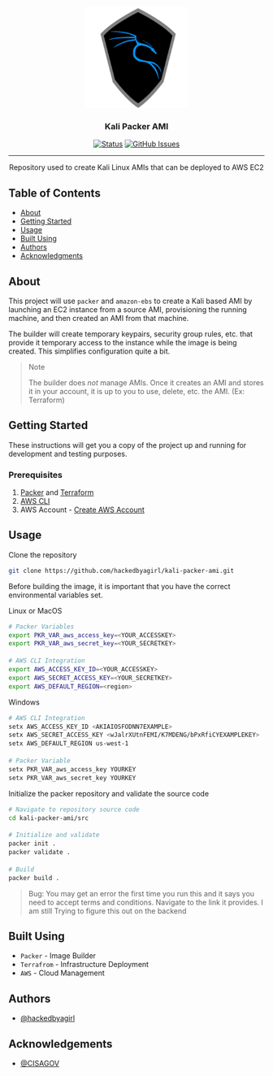 <p align="center">
  <a href="" rel="noopener">
 <img width=200px height=200px src="https://github.com/hackedbyagirl/kali-packer-ami/blob/main/imgs/kali.png" alt="Kali AMI Project logo"></a>
</p>

<h3 align="center">Kali Packer AMI</h3>

<div align="center">

  [![Status](https://img.shields.io/badge/status-in%20development-yellowgreen)](https://github.com/hackedbyagirl/kali-packer-ami) 
  [![GitHub Issues](https://img.shields.io/github/issues/hackedbyagirl/kali-packer-ami)](https://github.com/hackedbyagirl/kali-packer-ami/issues)
  
</div>

***

<p align="center"> Repository used to create Kali Linux AMIs that can be deployed to AWS EC2
    <br> 
</p>

## Table of Contents
- [About](#about)
- [Getting Started](#getting_started)
- [Usage](#usage)
- [Built Using](#built_using)
- [Authors](#authors)
- [Acknowledgments](#acknowledgement)


## About <a name = "about"></a>
This project will use `packer` and `amazon-ebs` to create a Kali based AMI by launching an EC2 instance from a source AMI, provisioning the running machine, and then created an AMI from that machine. 

The builder will create temporary keypairs, security group rules, etc. that provide it temporary access to the instance while the image is being created. This simplifies configuration quite a bit.

> Note 
>
> The builder does *not* manage AMIs. Once it creates an AMI and stores it in your account, it is up to you to use, delete, etc. the AMI. (Ex: Terraform)

## Getting Started <a name = "getting_started"></a>
These instructions will get you a copy of the project up and running for development and testing purposes.

### Prerequisites
1. [Packer](https://www.packer.io/) and [Terraform](https://www.terraform.io/) 
2. [AWS CLI](https://aws.amazon.com/cli/)
3. AWS Account - [Create AWS Account](https://www.aws.amazon.com/free)

## Usage <a name="usage"></a>
Clone the repository
```bash
git clone https://github.com/hackedbyagirl/kali-packer-ami.git
```

Before building the image, it is important that you have the correct environmental variables set. 

Linux or MacOS
```bash
# Packer Variables
export PKR_VAR_aws_access_key=<YOUR_ACCESSKEY>
export PKR_VAR_aws_secret_key=<YOUR_SECRETKEY>

# AWS CLI Integration
export AWS_ACCESS_KEY_ID=<YOUR_ACCESSKEY>
export AWS_SECRET_ACCESS_KEY=<YOUR_SECRETKEY>
export AWS_DEFAULT_REGION=<region>
```

Windows

```bash 
# AWS CLI Integration
setx AWS_ACCESS_KEY_ID <AKIAIOSFODNN7EXAMPLE>
setx AWS_SECRET_ACCESS_KEY <wJalrXUtnFEMI/K7MDENG/bPxRfiCYEXAMPLEKEY>
setx AWS_DEFAULT_REGION us-west-1

# Packer Variable
setx PKR_VAR_aws_access_key YOURKEY
setx PKR_VAR_aws_secret_key YOURKEY
```

Initialize the packer repository and validate the source code
```bash
# Navigate to repository source code
cd kali-packer-ami/src

# Initialize and validate
packer init .
packer validate .

# Build
packer build .
```

> Bug: You may get an error the first time you run this and it says you need to accept terms and conditions. Navigate to the link it provides. 
> I am still Trying to figure this out on the backend

## Built Using <a name = "built_using"></a>
- `Packer` - Image Builder
- `Terrafrom` - Infrastructure Deployment
- `AWS` - Cloud Management

## Authors <a name = "authors"></a>
- [@hackedbyagirl](https://github.com/hackedbyagirl)

## Acknowledgements <a name = "acknowledgement"></a>
- [@CISAGOV](https://github.com/cisagov/kali-packer) 

  
